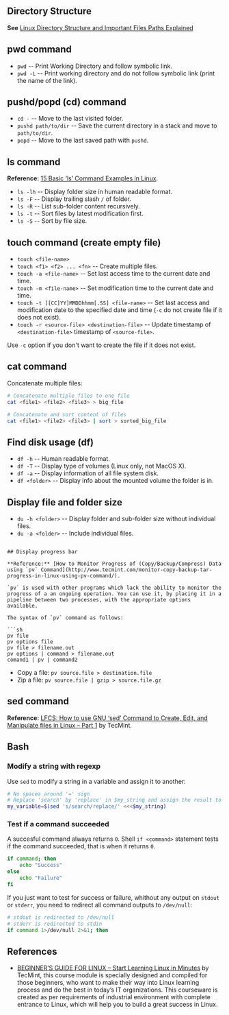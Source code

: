 
## Directory Structure

**See** [Linux Directory Structure and Important Files Paths Explained](http://www.tecmint.com/linux-directory-structure-and-important-files-paths-explained/)

## pwd command

- `pwd` -- Print Working Directory and follow symbolic link.
- `pwd -L` -- Print working directory and do not follow symbolic link (print the name of the link).

## pushd/popd (cd) command

- `cd -` -- Move to the last visited folder.
- `pushd path/to/dir` -- Save the current directory in a stack and move to `path/to/dir`.
- `popd` -- Move to the last saved path with `pushd`.


## ls command

**Reference:** [15 Basic ‘ls’ Command Examples in Linux](http://www.tecmint.com/15-basic-ls-command-examples-in-linux/).

- `ls -lh` -- Display folder size in human readable format.
- `ls -F` -- Display trailing slash `/` of folder.
- `ls -R` -- List sub-folder content recursively.
- `ls -t` -- Sort files by latest modification first.
- `ls -S` -- Sort by file size.

## touch command (create empty file)

- `touch <file-name>`
- `touch <f1> <f2> ... <fn>` -- Create multiple files.
- `touch -a <file-name>` -- Set last access time to the current date and time.
- `touch -m <file-name>` -- Set modification time to the current date and time.
- `touch -t [[CC]YY]MMDDhhmm[.SS] <file-name>` -- Set last access and modification date to the specified date and time (`-c` do not create file if it does not exist).
- `touch -r <source-file> <destination-file>` -- Update timestamp of `<destination-file>` timestamp of `<source-file>`.

Use `-c` option if you don't want to create the file if it does not exist.

## cat command

Concatenate multiple files:

```sh
# Concatenate multiple files to one file
cat <file1> <file2> <file3> > big_file

# Concatenate and sort content of files
cat <file1> <file2> <file3> | sort > sorted_big_file
```

## Find disk usage (df)

- `df -h` -- Human readable format.
- `df -T` -- Display type of volumes (Linux only, not MacOS X).
- `df -a` -- Display information of all file system disk.
- `df <folder>` -- Display info about the mounted volume the folder is in.

## Display file and folder size

- `du -h <folder>` -- Display folder and sub-folder size without individual files.
- `du -a <folder>` -- Include individual files.
```

## Display progress bar

**Reference:** [How to Monitor Progress of (Copy/Backup/Compress) Data using `pv` Command](http://www.tecmint.com/monitor-copy-backup-tar-progress-in-linux-using-pv-command/).

`pv` is used with other programs which lack the ability to monitor the progress of a an ongoing operation. You can use it, by placing it in a pipeline between two processes, with the appropriate options available.

The syntax of `pv` command as follows:

```sh
pv file
pv options file
pv file > filename.out
pv options | command > filename.out
comand1 | pv | command2
```

- Copy a file: `pv source.file > destination.file`
- Zip a file: `pv source.file | gzip > source.file.gz`

## sed command

**Reference:** [LFCS: How to use GNU ‘sed’ Command to Create, Edit, and Manipulate files in Linux – Part 1](http://www.tecmint.com/sed-command-to-create-edit-and-manipulate-files-in-linux/) by TecMint.

## Bash

### Modify a string with regexp

Use `sed` to modify a string in a variable and assign it to another:

```sh
# No spacea around '=' sign
# Replace 'search' by 'replace' in $my_string and assign the result to $my_variable.
my_variable=$(sed 's/search/replace/' <<<$my_string)
```

### Test if a command succeeded

A succesful command always returns `0`. Shell `if <command>` statement tests if the command succeeded, that is when it returns `0`.

```sh
if command; then
    echo "Success"
else
    echo "Failure"
fi
```

If you just want to test for success or failure, whithout any output on `stdout` or `stderr`, you need to redirect all command outputs to `/dev/null`:

```sh
# stdout is redirected to /dev/null
# stderr is redirected to stdin
if command 1>/dev/null 2>&1; then
```

## References

- [BEGINNER’S GUIDE FOR LINUX – Start Learning Linux in Minutes](http://www.tecmint.com/free-online-linux-learning-guide-for-beginners/) by TecMint, this course module is specially designed and compiled for those beginners, who want to make their way into Linux learning process and do the best in today’s IT organizations. This courseware is created as per requirements of industrial environment with complete entrance to Linux, which will help you to build a great success in Linux.
